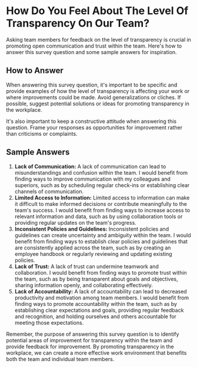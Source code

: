 How Do You Feel About The Level Of Transparency On Our Team?
===================================================================================

Asking team members for feedback on the level of transparency is crucial in promoting open communication and trust within the team. Here's how to answer this survey question and some sample answers for inspiration.

How to Answer
-------------

When answering this survey question, it's important to be specific and provide examples of how the level of transparency is affecting your work or where improvements could be made. Avoid generalizations or cliches. If possible, suggest potential solutions or ideas for promoting transparency in the workplace.

It's also important to keep a constructive attitude when answering this question. Frame your responses as opportunities for improvement rather than criticisms or complaints.

Sample Answers
--------------

1. **Lack of Communication:** A lack of communication can lead to misunderstandings and confusion within the team. I would benefit from finding ways to improve communication with my colleagues and superiors, such as by scheduling regular check-ins or establishing clear channels of communication.
2. **Limited Access to Information:** Limited access to information can make it difficult to make informed decisions or contribute meaningfully to the team's success. I would benefit from finding ways to increase access to relevant information and data, such as by using collaboration tools or providing regular updates on the team's progress.
3. **Inconsistent Policies and Guidelines:** Inconsistent policies and guidelines can create uncertainty and ambiguity within the team. I would benefit from finding ways to establish clear policies and guidelines that are consistently applied across the team, such as by creating an employee handbook or regularly reviewing and updating existing policies.
4. **Lack of Trust:** A lack of trust can undermine teamwork and collaboration. I would benefit from finding ways to promote trust within the team, such as by being transparent about goals and objectives, sharing information openly, and collaborating effectively.
5. **Lack of Accountability:** A lack of accountability can lead to decreased productivity and motivation among team members. I would benefit from finding ways to promote accountability within the team, such as by establishing clear expectations and goals, providing regular feedback and recognition, and holding ourselves and others accountable for meeting those expectations.

Remember, the purpose of answering this survey question is to identify potential areas of improvement for transparency within the team and provide feedback for improvement. By promoting transparency in the workplace, we can create a more effective work environment that benefits both the team and individual team members.
